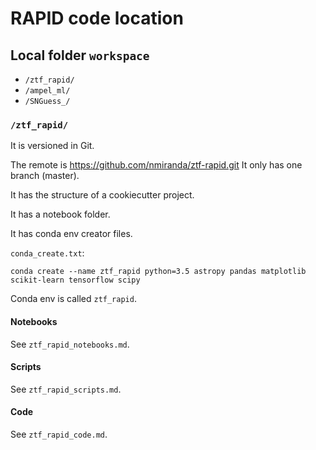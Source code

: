 # RAPID code location

## Local folder `workspace`

- `/ztf_rapid/`
- `/ampel_ml/`
- `/SNGuess_/`

### `/ztf_rapid/`

It is versioned in Git.

The remote is https://github.com/nmiranda/ztf-rapid.git
It only has one branch (master).

It has the structure of a cookiecutter project.

It has a notebook folder.

It has conda env creator files.

`conda_create.txt`:
```
conda create --name ztf_rapid python=3.5 astropy pandas matplotlib scikit-learn tensorflow scipy
```

Conda env is called `ztf_rapid`.

#### Notebooks

See `ztf_rapid_notebooks.md`.

#### Scripts

See `ztf_rapid_scripts.md`.

#### Code

See `ztf_rapid_code.md`.
